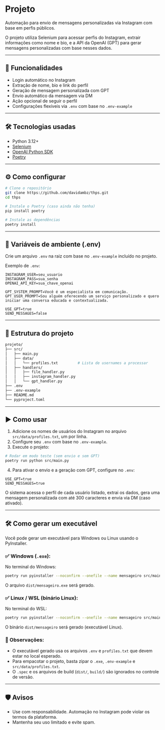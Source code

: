 # Projeto

Automação para envio de mensagens personalizadas via Instagram com base em perfis públicos.

O projeto utiliza Selenium para acessar perfis do Instagram, extrair informações como nome e bio, e a API da OpenAI (GPT) para gerar mensagens personalizadas com base nesses dados.

---

## 🚀 Funcionalidades

- Login automático no Instagram  
- Extração de nome, bio e link do perfil  
- Geração de mensagem personalizada com GPT  
- Envio automático da mensagem via DM  
- Ação opcional de seguir o perfil  
- Configurações flexíveis via `.env` com base no `.env-example`

---

## 🛠 Tecnologias usadas

- Python 3.12+  
- [Selenium](https://www.selenium.dev/)  
- [OpenAI Python SDK](https://pypi.org/project/openai/)  
- [Poetry](https://python-poetry.org/)  

---

## ⚙️ Como configurar

```bash
# Clone o repositório
git clone https://github.com/davidambz/thps.git
cd thps

# Instale o Poetry (caso ainda não tenha)
pip install poetry

# Instale as dependências
poetry install
```

---

## 🔑 Variáveis de ambiente (.env)

Crie um arquivo `.env` na raiz com base no `.env-example` incluído no projeto.

Exemplo de `.env`:

```env
INSTAGRAM_USER=seu_usuario
INSTAGRAM_PASS=sua_senha
OPENAI_API_KEY=sua_chave_openai

GPT_SYSTEM_PROMPT=Você é um especialista em comunicação.
GPT_USER_PROMPT=Sou alguém oferecendo um serviço personalizado e quero iniciar uma conversa educada e contextualizada.

USE_GPT=true
SEND_MESSAGES=false
```

---

## 📁 Estrutura do projeto

```bash
projeto/
├── src/
│   ├── main.py
│   ├── data/
│   │   └── profiles.txt         # Lista de usernames a processar
│   ├── handlers/
│   │   ├── file_handler.py
│   │   ├── instagram_handler.py
│   │   └── gpt_handler.py
├── .env
├── .env-example
├── README.md
└── pyproject.toml
```

---

## ▶️ Como usar

1. Adicione os nomes de usuários do Instagram no arquivo `src/data/profiles.txt`, um por linha.  
2. Configure seu `.env` com base no `.env-example`.  
3. Execute o projeto:

```bash
# Rodar em modo teste (sem envio e sem GPT)
poetry run python src/main.py
```

4. Para ativar o envio e a geração com GPT, configure no `.env`:

```env
USE_GPT=true
SEND_MESSAGES=true
```

O sistema acessa o perfil de cada usuário listado, extrai os dados, gera uma mensagem personalizada com até 300 caracteres e envia via DM (caso ativado).

---

## 🛠️ Como gerar um executável

Você pode gerar um executável para Windows ou Linux usando o PyInstaller.

### ✅ Windows (`.exe`):

No terminal do Windows:

```bash
poetry run pyinstaller --noconfirm --onefile --name mensageiro src/main.py
```

O arquivo `dist/mensageiro.exe` será gerado.

### ✅ Linux / WSL (binário Linux):

No terminal do WSL:

```bash
poetry run pyinstaller --noconfirm --onefile --name mensageiro src/main.py
```

O binário `dist/mensageiro` será gerado (executável Linux).

### 📝 Observações:
- O executável gerado usa os arquivos `.env` e `profiles.txt` que devem estar no local esperado.
- Para empacotar o projeto, basta zipar o `.exe`, `.env-example` e `src/data/profiles.txt`.
- O `.spec` e os arquivos de build (`dist/`, `build/`) são ignorados no controle de versão.

---

## 🛡️ Avisos

- Use com responsabilidade. Automação no Instagram pode violar os termos da plataforma.
- Mantenha seu uso limitado e evite spam.